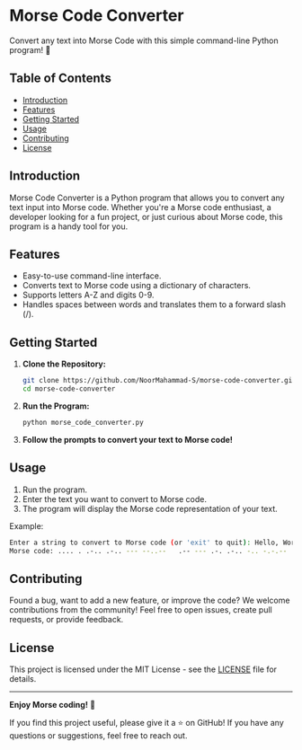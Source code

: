 # Morse Code Converter

Convert any text into Morse Code with this simple command-line Python program! 📡

## Table of Contents
- [Introduction](#introduction)
- [Features](#features)
- [Getting Started](#getting-started)
- [Usage](#usage)
- [Contributing](#contributing)
- [License](#license)

## Introduction
Morse Code Converter is a Python program that allows you to convert any text input into Morse code. Whether you're a Morse code enthusiast, a developer looking for a fun project, or just curious about Morse code, this program is a handy tool for you.

## Features
- Easy-to-use command-line interface.
- Converts text to Morse code using a dictionary of characters.
- Supports letters A-Z and digits 0-9.
- Handles spaces between words and translates them to a forward slash (/).

## Getting Started
1. **Clone the Repository:**
   ```sh
   git clone https://github.com/NoorMahammad-S/morse-code-converter.git
   cd morse-code-converter
   ```

2. **Run the Program:**
   ```sh
   python morse_code_converter.py
   ```

3. **Follow the prompts to convert your text to Morse code!**

## Usage
1. Run the program.
2. Enter the text you want to convert to Morse code.
3. The program will display the Morse code representation of your text.

Example:
```sh
Enter a string to convert to Morse code (or 'exit' to quit): Hello, World!
Morse code: .... . .-.. .-.. --- --..--   .-- --- .-. .-.. -.. -.-.-- 
```

## Contributing
Found a bug, want to add a new feature, or improve the code? We welcome contributions from the community! Feel free to open issues, create pull requests, or provide feedback.

## License
This project is licensed under the MIT License - see the [LICENSE](LICENSE) file for details.

---

**Enjoy Morse coding!** 🚀

If you find this project useful, please give it a ⭐ on GitHub! If you have any questions or suggestions, feel free to reach out.
```
